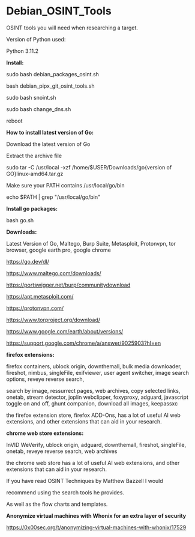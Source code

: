 # Debian_OSINT_Tools

OSINT tools you will need when researching a target. 
 
Version of Python used:

Python 3.11.2

**Install:**

sudo bash debian_packages_osint.sh

bash debian_pipx_git_osint_tools.sh

sudo bash snoint.sh

sudo bash change_dns.sh

reboot

**How to install latest version of Go:**

Download the latest version of Go

Extract the archive file

sudo tar -C /usr/local -xzf /home/$USER/Downloads/go{version of GO}linux-amd64.tar.gz

Make sure your PATH contains /usr/local/go/bin

echo $PATH | grep "/usr/local/go/bin"

**Install go packages:**

bash go.sh


**Downloads:**

Latest Version of Go, Maltego, Burp Suite, Metasploit, Protonvpn, tor browser, google earth pro, google chrome

https://go.dev/dl/

https://www.maltego.com/downloads/

https://portswigger.net/burp/communitydownload

https://apt.metasploit.com/

https://protonvpn.com/

https://www.torproject.org/download/

https://www.google.com/earth/about/versions/

https://support.google.com/chrome/a/answer/9025903?hl=en



**firefox extensions:**

firefox containers, ublock origin, downthemall, bulk media downloader, fireshot, nimbus, singleFile, exifviewer, user agent switcher, image search options, reveye reverse search,

search by image, ressurrect pages, web archives, copy selected links, onetab, stream detector, joplin webclipper, foxyproxy, adguard, javascript toggle on and off, ghunt companion, download all images, keepassxc

the firefox extension store, firefox ADD-Ons, has a lot of useful AI web extensions, and other extensions that can aid in your research. 

**chrome web store extensions:**

InVID WeVerify, ublock origin, adguard, downthemall, fireshot, singleFile, onetab, reveye reverse search, web archives

the chrome web store has a lot of useful AI web extensions, and other extensions that can aid in your research.


If you have read OSINT Techniques by Matthew Bazzell I would

recommend using the search tools he provides.

As well as the flow charts and templates.

**Anonymize virtual machines with Whonix for an extra layer of security**

https://0x00sec.org/t/anonymizing-virtual-machines-with-whonix/17529
